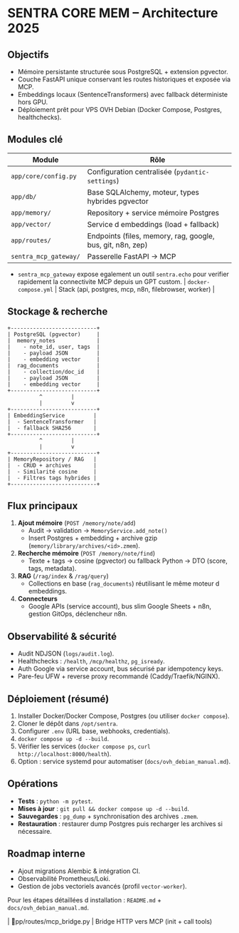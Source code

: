 # SENTRA CORE MEM – Architecture 2025

## Objectifs
- Mémoire persistante structurée sous PostgreSQL + extension pgvector.
- Couche FastAPI unique conservant les routes historiques et exposée via MCP.
- Embeddings locaux (SentenceTransformers) avec fallback déterministe hors GPU.
- Déploiement prêt pour VPS OVH Debian (Docker Compose, Postgres, healthchecks).

## Modules clé
| Module | Rôle |
|--------|------|
| `app/core/config.py` | Configuration centralisée (`pydantic-settings`) |
| `app/db/` | Base SQLAlchemy, moteur, types hybrides pgvector |
| `app/memory/` | Repository + service mémoire Postgres |
| `app/vector/` | Service d embeddings (load + fallback) |
| `app/routes/` | Endpoints (files, memory, rag, google, bus, git, n8n, zep) |
| `sentra_mcp_gateway/` | Passerelle FastAPI -> MCP |
- `sentra_mcp_gateway` expose egalement un outil `sentra.echo` pour verifier rapidement la connectivite MCP depuis un GPT custom.
| `docker-compose.yml` | Stack (api, postgres, mcp, n8n, filebrowser, worker) |

## Stockage & recherche
```
+---------------------------+
| PostgreSQL (pgvector)     |
|  memory_notes             |
|    - note_id, user, tags  |
|    - payload JSON         |
|    - embedding vector     |
|  rag_documents            |
|    - collection/doc_id    |
|    - payload JSON         |
|    - embedding vector     |
+---------------------------+
          ^         |
          |         v
+---------------------------+
| EmbeddingService         |
|  - SentenceTransformer   |
|  - fallback SHA256       |
+---------------------------+
          ^         |
          |         v
+---------------------------+
| MemoryRepository / RAG   |
|  - CRUD + archives       |
|  - Similarité cosine     |
|  - Filtres tags hybrides |
+---------------------------+
```

## Flux principaux
1. **Ajout mémoire** (`POST /memory/note/add`)
   - Audit -> validation -> `MemoryService.add_note()`
   - Insert Postgres + embedding + archive gzip (`memory/library/archives/<id>.zmem`).
2. **Recherche mémoire** (`POST /memory/note/find`)
   - Texte + tags -> cosine (pgvector) ou fallback Python -> DTO (score, tags, metadata).
3. **RAG** (`/rag/index` & `/rag/query`)
   - Collections en base (`rag_documents`) réutilisant le même moteur d embeddings.
4. **Connecteurs**
   - Google APIs (service account), bus slim Google Sheets + n8n, gestion GitOps, déclencheur n8n.

## Observabilité & sécurité
- Audit NDJSON (`logs/audit.log`).
- Healthchecks : `/health`, `/mcp/healthz`, `pg_isready`.
- Auth Google via service account, bus sécurisé par idempotency keys.
- Pare-feu UFW + reverse proxy recommandé (Caddy/Traefik/NGINX).

## Déploiement (résumé)
1. Installer Docker/Docker Compose, Postgres (ou utiliser `docker compose`).
2. Cloner le dépôt dans `/opt/sentra`.
3. Configurer `.env` (URL base, webhooks, credentials).
4. `docker compose up -d --build`.
5. Vérifier les services (`docker compose ps`, `curl http://localhost:8000/health`).
6. Option : service systemd pour automatiser (`docs/ovh_debian_manual.md`).

## Opérations
- **Tests** : `python -m pytest`.
- **Mises à jour** : `git pull && docker compose up -d --build`.
- **Sauvegardes** : `pg_dump` + synchronisation des archives `.zmem`.
- **Restauration** : restaurer dump Postgres puis recharger les archives si nécessaire.

## Roadmap interne
- Ajout migrations Alembic & intégration CI.
- Observabilité Prometheus/Loki.
- Gestion de jobs vectoriels avancés (profil `vector-worker`).

Pour les étapes détaillées d installation : `README.md` + `docs/ovh_debian_manual.md`.


| pp/routes/mcp_bridge.py | Bridge HTTP vers MCP (init + call tools)

